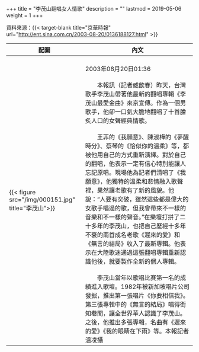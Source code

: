 +++
title = "李茂山翻唱女人情歌"
description = ""
lastmod = 2019-05-06
weight = 1
+++

資料來源：{{< target-blank title="京華時報" url="http://ent.sina.com.cn/2003-08-20/0136188127.html" >}}

配圖  | 內文 
--------------|-------
{{< figure src="/img/000151.jpg" title="李茂山">}}|<br>2003年08月20日01:36<br><br>　　本報訊（記者臧歆春）昨天，台灣歌手李茂山帶著他最新的翻唱專輯《李茂山最愛金曲》來京宣傳。作為一個男歌手，他卻一口氣大膽地翻唱了十首膾炙人口的女聲經典情歌。<br><br>　　王菲的《我願意》、陳淑樺的《夢醒時分》、蔡琴的《恰似你的溫柔》等，都被他用自己的方式重新演繹。對於自己的翻唱，他表示一定有信心特別能讓人忘記原唱。現場他為記者們清唱了《我願意》，他獨特的溫柔和悲情融入歌聲裡，果然讓老歌有了新的風貌。他說：“人要有突破，雖然這些都是偉大的女歌手唱過的歌，但我會帶來不一樣的音樂和不一樣的聲音。”在樂壇打拼了二十多年的李茂山，也把自己歷經十多年不衰的兩首成名老歌《遲來的愛》和《無言的結局》收入了最新專輯。他表示在大陸歌迷通過這張翻唱專輯重新認識他後，就要製作全新的個人專輯。<br><br>　　李茂山當年以歌唱比賽第一名的成績進入歌壇。1982年被新加坡唱片公司發掘，推出第一張唱片《你要相信我》。第三張專輯中的《無言的結局》唱得街知巷聞，讓全世界華人認識了李茂山。之後，他推出多張專輯，名曲有《遲來的愛》《我的眼睛在下雨》等。本報記者溫凌攝

